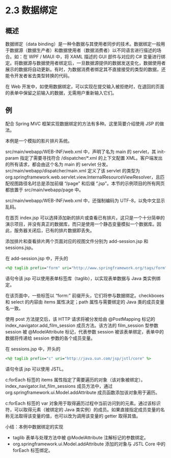 # 2.3 数据绑定

## 概述

数据绑定（data binding）是一种令数据与其使用者同步的技术。数据绑定一般用于数据源（数据生产者）和数据使用者（数据消费者）以不同语言进行描述的场合。如：在 WPF / MAUI 中，将 XAML 描述的 GUI 部件与对应的 C# 变量进行绑定。将数据源与数据使用者绑定后，一旦数据源提供的数据发送变化，数据使用者展示的数据将自动更新。有时，为数据消费者绑定其不直接接受的类型的数据，还能令开发者省去类型转换的代码。

在 Web 开发中，如使用数据绑定，可以实现在提交输入被拒绝时，在退回的页面的表单中保留之前输入的数据，无需用户重新输入它们。

## 例

配合 Spring MVC 框架实现数据绑定的方法有多种。这里简要介绍使用 JSP 的做法。

本例是一个模拟的影片排片系统。

src/main/webapp/WEB-INF/web.xml 中，声明了名为 main 的 servlet，其 init-param 指定了需要寻找符合 /dispatcher/*.xml 的上下文配置 XML。客户端发出的所有请求，都会由这个名为 main 的 servlet 分发。src/main/webapp/dispatcher/main.xml 定义了该 servlet 的类型为 org.springframework.web.servlet.view.InternalResourceViewResolver，且匹配视图路径名时总是添加前缀 “/page” 和后缀 “.jsp”。本节的示例项目的所有网页都放置于 src/main/webapp/page 中。

src/main/webapp/WEB-INF/web.xml 中，还强制编码为 UTF-8，以免中文显示乱码。

在首页 index.jsp 可以选择添加新的排片或查看已有排片。这只是一个十分简单的演示项目，并没有真正的数据库，而只是使用一个静态变量模拟一个数据库。因此，服务器关闭后，已有的排片数据即丢失。

添加排片和查看排片两个页面对应的视图文件分别为 add-session.jsp 和 sessions.jsp。

在 add-session.jsp 中，开头的
```jsp
<%@ taglib prefix="form" uri="http://www.springframework.org/tags/form" %>
```
语句令该 jsp 可以使用表单标签库（taglib），以实现表单数据与 Java 类实例绑定。

在该页面中，一些标签以 “form:” 前缀开头，它们将参与数据绑定。checkboxes 和 select 的内容由 items 属性决定；path 属性与需要绑定的 Java 类的成员变量名一致。

使用 post 方法提交后，该 HTTP 请求将被分发给由 @PostMapping 标记的 index_navigator.add_film_session 成员方法。该方法的 film_session 型参数 session 被 @ModelAttribute 标记，代表参数 session 被该表单绑定，表单中的数据将传递给 session 参数的各个成员变量。

在 sessions.jsp 中，开头的
```jsp
<%@ taglib prefix="c" uri="http://java.sun.com/jsp/jstl/core" %>
```
语句令该 jsp 可以使用 JSTL。

c:forEach 标签的 items 属性指定了需要遍历的对象（该对象被绑定）。index_navigator.list_film_sessions 成员方法中，通过 org.springframework.ui.Model.addAttribute 成员函数添加该对象用于遍历。

c:forEach 标签的 var 对象用于取得遍历过程中当前访问到的元素。通过该标识符，可以取得元素（被绑定的 Java 类实例）的成员。如果直接指定成员变量的名称无法取得该变量的值，也可以改为调用该变量的 getter 取得其值。

小结：本例中数据绑定的实现
- taglib 表单与处理方法中被 @ModelAttribute 注解标记的参数绑定。
- org.springframework.ui.Model.addAttribute 添加的对象与 JSTL Core 中的 forEach 标签绑定。
